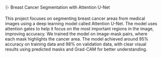 🩺 Breast Cancer Segmentation with Attention U-Net

This project focuses on segmenting breast cancer areas from medical images using a deep learning model called Attention U-Net. The model uses attention gates to help it focus on the most important regions in 
the image, improving accuracy. We trained the model on image-mask pairs, where each mask highlights the cancer area. The model achieved around 95% accuracy on training data and 98% on validation data, with 
clear visual results using predicted masks and Grad-CAM for better understanding.
